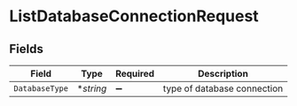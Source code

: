# ListDatabaseConnectionRequest


## Fields

| Field                       | Type                        | Required                    | Description                 |
| --------------------------- | --------------------------- | --------------------------- | --------------------------- |
| `DatabaseType`              | **string*                   | :heavy_minus_sign:          | type of database connection |